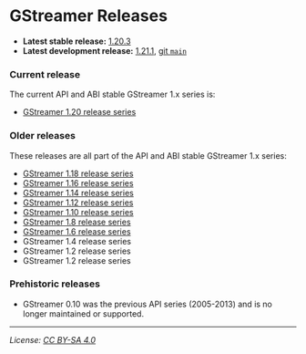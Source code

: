 # GStreamer Releases

- **Latest stable release:** [1.20.3][latest-stable]
- **Latest development release:** [1.21.1][1.21.1], [git `main`][latest-devel]

[latest-stable]: https://gstreamer.freedesktop.org/releases/1.20/#1.20.3
[latest-devel]: https://gitlab.freedesktop.org/gstreamer/gstreamer/
[1.21.1]: https://lists.freedesktop.org/archives/gstreamer-announce/2022-October/000525.html

### Current release

The current API and ABI stable GStreamer 1.x series is:

- [GStreamer 1.20 release series](https://gstreamer.freedesktop.org/releases/1.20/)

### Older releases

These releases are all part of the API and ABI stable GStreamer 1.x series:

- [GStreamer 1.18 release series](https://gstreamer.freedesktop.org/releases/1.18/)
- [GStreamer 1.16 release series](https://gstreamer.freedesktop.org/releases/1.16/)
- [GStreamer 1.14 release series](https://gstreamer.freedesktop.org/releases/1.14/)
- [GStreamer 1.12 release series](https://gstreamer.freedesktop.org/releases/1.12/)
- [GStreamer 1.10 release series](https://gstreamer.freedesktop.org/releases/1.10/)
- [GStreamer 1.8 release series](https://gstreamer.freedesktop.org/releases/1.8/)
- [GStreamer 1.6 release series](https://gstreamer.freedesktop.org/releases/1.6/)
- GStreamer 1.4 release series
- GStreamer 1.2 release series
- GStreamer 1.2 release series

### Prehistoric releases

- GStreamer 0.10 was the previous API series (2005-2013) and is no longer
  maintained or supported.

- - -

*License: [CC BY-SA 4.0](http://creativecommons.org/licenses/by-sa/4.0/)*
